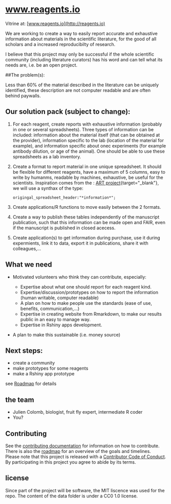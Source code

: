 # www.reagents.io
Vitrine at:
[www.reagents.io](http://reagents.io)

 We are working to create a way to easily report accurate and exhaustive information about materials in the scientific literature, for the good of all scholars and a increased reproducibilty of research.

I believe that this project may only be successful if the whole scientific community (including literature curators) has his word and can tell what its needs are, i.e. be an open project.



##The problem(s):

Less than 60% of the material described in the literature can be uniquely identified, these description are not computer readable and are often behind paywalls.

## Our solution pack (subject to change): 

1. For each reagent, create reports with exhaustive information (probably in one or several spreadsheets). Three types of information can be included: information about the material itself (that can be obtained at the provider), information specific to the lab (location of the material for example), and information specific about onec experiments (for example antibody dilution, or age of the animal). One should be able to use these spreadsheets as a lab inventory.

2. Create a format to report material in one unique spreadsheet. It should be flexible for different reagents, have a maximum of 5 columns, easy to write by humanms, readable by machines, exhaustive, be useful for the scientists. Inspiration comes from the : [ART project](https://wiki.flybase.org/wiki/FlyBase:Author_Reagent_Table_(ART)){target="_blank"}, we will use a synthax of the type:

    ` origingal_spreadsheet_header:"*information*"; `

3. Create applications/R functions to move easily between the 2 formats.

3. Create a way to publish these tables independently of the manuscript publication, such that this information can be made open and FAIR, even if the manuscript is published in closed acecess.   

4. Create application(s) to get information during purchase, use it during expermients, link it to data, export it in publications, share it with colleagues,...



## What we need 

- Motivated volunteers who think they can contribute, especially:
    - Expertise about what one should report for each reagent kind.
    - Expertise/discussion/prototypes on how to report the information (human writable, computer readable)
    - A plan on how to make people use the standards (ease of use, benefits, communication,...)
    - Expertise in creating website from Rmarkdown, to make our results public in an easy to manage way.
    - Expertise in Rshiny apps development.
    
- A plan to make this sustainable (i.e. money source)

## Next steps:

- create a community
- make prototypes for some reagents
- make a Rshiny app prototype

see [Roadmap](roadmap.md) for details

## the team

- Julien Colomb, biologist, fruit fly expert, intermediate R coder
- You?

## Contributing

See the [contributing documentation](contributing.md) for information on how to
contribute. There is also the [roadmap](roadmap.md) for an overview of the goals 
and timelines. Please note that this project is released with a 
[Contributor Code of Conduct](CONDUCT.md). By participating in this project you
agree to abide by its terms.

## license

Since part of the project will be software, the MIT liscence was used for the repo. The content of the data folder is under a CC0 1.0 license.
